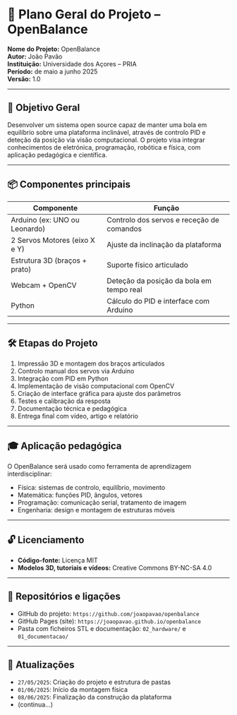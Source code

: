 # 🧠 Plano Geral do Projeto – OpenBalance

**Nome do Projeto:** OpenBalance  
**Autor:** João Pavão  
**Instituição:** Universidade dos Açores – PRIA  
**Período:** de maio a junho 2025  
**Versão:** 1.0

---

## 🎯 Objetivo Geral

Desenvolver um sistema open source capaz de manter uma bola em equilíbrio sobre uma plataforma inclinável, através de controlo PID e deteção da posição via visão computacional. O projeto visa integrar conhecimentos de eletrónica, programação, robótica e física, com aplicação pedagógica e científica.

---

## 📦 Componentes principais

| Componente                    | Função                                    |
|-------------------------------|-------------------------------------------|
| Arduino (ex: UNO ou Leonardo) | Controlo dos servos e receção de comandos |
| 2 Servos Motores (eixo X e Y) | Ajuste da inclinação da plataforma        |
| Estrutura 3D (braços + prato) | Suporte físico articulado                 |
| Webcam + OpenCV               | Deteção da posição da bola em tempo real  |
| Python                        | Cálculo do PID e interface com Arduino    |

---

## 🛠️ Etapas do Projeto

1. Impressão 3D e montagem dos braços articulados
2. Controlo manual dos servos via Arduino
3. Integração com PID em Python
4. Implementação de visão computacional com OpenCV
5. Criação de interface gráfica para ajuste dos parâmetros
6. Testes e calibração da resposta
7. Documentação técnica e pedagógica
8. Entrega final com vídeo, artigo e relatório

---

## 🎓 Aplicação pedagógica

O OpenBalance será usado como ferramenta de aprendizagem interdisciplinar:
- Física: sistemas de controlo, equilíbrio, movimento
- Matemática: funções PID, ângulos, vetores
- Programação: comunicação serial, tratamento de imagem
- Engenharia: design e montagem de estruturas móveis

---

## 🔓 Licenciamento

- **Código-fonte:** Licença MIT  
- **Modelos 3D, tutoriais e vídeos:** Creative Commons BY-NC-SA 4.0  

---

## 🔗 Repositórios e ligações

- GitHub do projeto: `https://github.com/joaopavao/openbalance`
- GitHub Pages (site): `https://joaopavao.github.io/openbalance`
- Pasta com ficheiros STL e documentação: `02_hardware/` e `01_documentacao/`

---

## 📝 Atualizações

- `27/05/2025`: Criação do projeto e estrutura de pastas
- `01/06/2025`: Início da montagem física
- `08/06/2025`: Finalização da construção da plataforma
- (continua...)

